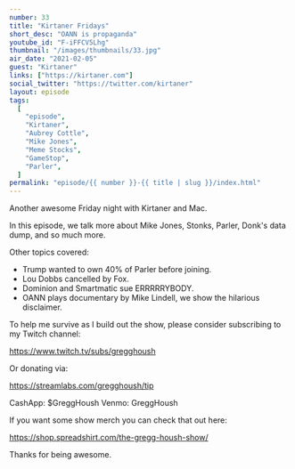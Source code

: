 ```yaml
---
number: 33
title: "Kirtaner Fridays"
short_desc: "OANN is propaganda"
youtube_id: "F-iFFCV5Lhg"
thumbnail: "/images/thumbnails/33.jpg"
air_date: "2021-02-05"
guest: "Kirtaner"
links: ["https://kirtaner.com"]
social_twitter: "https://twitter.com/kirtaner"
layout: episode
tags:
  [
    "episode",
    "Kirtaner",
    "Aubrey Cottle",
    "Mike Jones",
    "Meme Stocks",
    "GameStop",
    "Parler",
  ]
permalink: "episode/{{ number }}-{{ title | slug }}/index.html"
---
```


Another awesome Friday night with Kirtaner and Mac.

In this episode, we talk more about Mike Jones, Stonks, Parler, Donk's data dump, and so much more.

Other topics covered:

- Trump wanted to own 40% of Parler before joining.
- Lou Dobbs cancelled by Fox.
- Dominion and Smartmatic sue ERRRRRYBODY.
- OANN plays documentary by Mike Lindell, we show the hilarious disclaimer.

To help me survive as I build out the show, please consider subscribing to my Twitch channel:

https://www.twitch.tv/subs/gregghoush​​

Or donating via:

https://streamlabs.com/gregghoush/tip​​

CashApp: $GreggHoush
Venmo: GreggHoush

If you want some show merch you can check that out here:

https://shop.spreadshirt.com/the-gregg-housh-show/

Thanks for being awesome.
